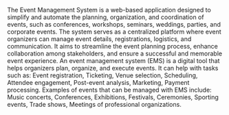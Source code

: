 The Event Management System is a web-based application designed to simplify and automate the planning, organization, and coordination of events, such as conferences, workshops, seminars, weddings, parties, and corporate events. The system serves as a centralized platform where event organizers can manage event details, registrations, logistics, and communication. It aims to streamline the event planning process, enhance collaboration among stakeholders, and ensure a successful and memorable event experience.
An event management system (EMS) is a digital tool that helps organizers plan, organize, and execute events. It can help with tasks such as: 
Event registration, Ticketing, Venue selection, Scheduling, Attendee engagement, Post-event analysis, Marketing, Payment processing. 
Examples of events that can be managed with EMS include: 
Music concerts, Conferences, Exhibitions, Festivals, Ceremonies, Sporting events, Trade shows, Meetings of professional organizations.
